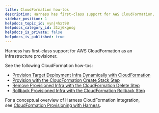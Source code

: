 ```yaml
---
title: CloudFormation how-tos
description: Harness has first-class support for AWS CloudFormation.
sidebar_position: 1
helpdocs_topic_id: vynj4hxt98
helpdocs_category_id: 31zj6kgnsg
helpdocs_is_private: false
helpdocs_is_published: true
---
```


Harness has first-class support for AWS CloudFormation as an infrastructure provisioner.

See the following CloudFormation how-tos:

* [Provision Target Deployment Infra Dynamically with CloudFormation](./provision-target-deployment-infra-dynamically-with-cloud-formation)
* [Provision with the CloudFormation Create Stack Step](./provision-with-the-cloud-formation-create-stack-step)
* [Remove Provisioned Infra with the CloudFormation Delete Step](./remove-provisioned-infra-with-the-cloud-formation-delete-step)
* [Rollback Provisioned Infra with the CloudFormation Rollback Step](./rollback-provisioned-infra-with-the-cloud-formation-rollback-step)

For a conceptual overview of Harness CloudFormation integration, see [CloudFormation Provisioning with Harness](./cloud-formation-provisioning-with-harness.md).

